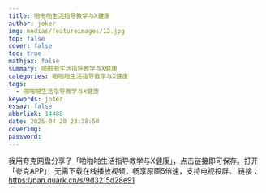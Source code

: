 ```yaml
---
title: 啪啪啪生活指导教学与X健康
author: joker
img: medias/featureimages/12.jpg
top: false
cover: false
toc: true
mathjax: false
summary: 啪啪啪生活指导教学与X健康
categories: 啪啪啪生活指导教学与X健康
tags:
  - 啪啪啪生活指导教学与X健康
keywords: joker
essay: false
abbrlink: 14488
date: 2025-04-20 23:38:50
coverImg:
password:
---
```


我用夸克网盘分享了「啪啪啪生活指导教学与X健康」，点击链接即可保存。打开「夸克APP」，无需下载在线播放视频，畅享原画5倍速，支持电视投屏。
链接：https://pan.quark.cn/s/9d3215d28e91
